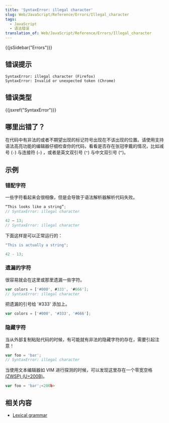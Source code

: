 ```yaml
---
title: 'SyntaxError: illegal character'
slug: Web/JavaScript/Reference/Errors/Illegal_character
tags:
  - JavaScript
  - 语法错误
translation_of: Web/JavaScript/Reference/Errors/Illegal_character
---
```

{{jsSidebar("Errors")}}

## 错误提示

```plain
SyntaxError: illegal character (Firefox)
SyntaxError: Invalid or unexpected token (Chrome)
```

## 错误类型

{{jsxref("SyntaxError")}}

## 哪里出错了？

在代码中有非法的或者不期望出现的标记符号出现在不该出现的位置。请使用支持语法高亮功能的编辑器仔细检查你的代码，看看是否存在张冠李戴的情况，比如减号 (` - `) 与连接符 (` – `) ，或者是英文双引号 (` " `) 与中文双引号 (` “ `)。

## 示例

### 错配字符

一些字符看起来会很相像，但是会导致于语法解析器解析代码失败。

```js example-bad
“This looks like a string”;
// SyntaxError: illegal character

42 – 13;
// SyntaxError: illegal character
```

下面这样是可以正常运行的：

```js example-good
"This is actually a string";

42 - 13;
```

### 遗漏的字符

很容易就会在这里或那里遗漏一些字符。

```js example-bad
var colors = ['#000', #333', '#666'];
// SyntaxError: illegal character
```

把遗漏的引号给 '#333' 添加上。

```js example-good
var colors = ['#000', '#333', '#666'];
```

### 隐藏字符

当从外部复制粘贴代码的时候，有可能就有非法的隐藏字符的存在，需要引起注意！

```js example-bad
var foo = 'bar';​
// SyntaxError: illegal character
```

当使用文本编辑器如 VIM 进行探测的时候，可以发现这里存在一个零宽空格 [(ZWSP) (U+200B)](https://en.wikipedia.org/wiki/Zero-width_space)。

```js
var foo = 'bar';​<200b>
```

## 相关内容

- [Lexical grammar](/en-US/docs/Web/JavaScript/Reference/Lexical_grammar)
